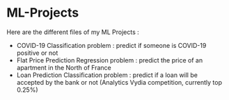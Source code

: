 # ML-Projects
Here are the different files of my ML Projects : 
- COVID-19 Classification problem : predict if someone is COVID-19 positive or not
- Flat Price Prediction Regression problem : predict the price of an apartment in the North of France 
- Loan Prediction Classification problem : predict if a loan will be accepted by the bank or not (Analytics Vydia competition, currently top 0.25%)
